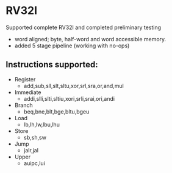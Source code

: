 # RV32I
Supported complete RV32I and completed preliminary testing
- word aligned; byte, half-word and word accessible memory. 
- added 5 stage pipeline (working with no-ops)
## Instructions supported:
- Register
	- add,sub,sll,slt,sltu,xor,srl,sra,or,and,mul
- Immediate
	- addi,slli,slti,sltiu,xori,srli,srai,ori,andi
- Branch
	- beq,bne,blt,bge,bltu,bgeu
- Load
	- lb,lh,lw,lbu,lhu
- Store
	- sb,sh,sw
- Jump
	- jalr,jal
- Upper
	- auipc,lui

